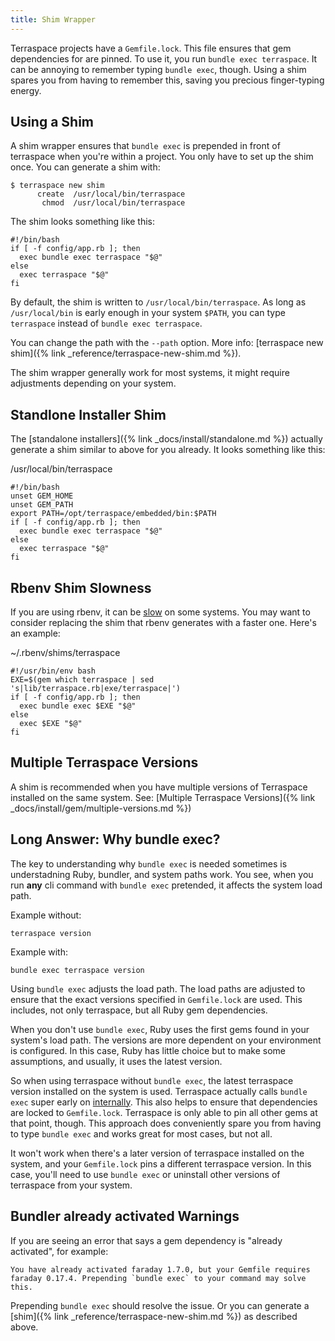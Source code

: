 ```yaml
---
title: Shim Wrapper
---
```


Terraspace projects have a `Gemfile.lock`. This file ensures that gem dependencies for are pinned. To use it, you run `bundle exec terraspace`. It can be annoying to remember typing `bundle exec`, though. Using a shim spares you from having to remember this, saving you precious finger-typing energy.

## Using a Shim

A shim wrapper ensures that `bundle exec` is prepended in front of terraspace when you're within a project. You only have to set up the shim once. You can generate a shim with:

    $ terraspace new shim
          create  /usr/local/bin/terraspace
           chmod  /usr/local/bin/terraspace

The shim looks something like this:

    #!/bin/bash
    if [ -f config/app.rb ]; then
      exec bundle exec terraspace "$@"
    else
      exec terraspace "$@"
    fi

By default, the shim is written to `/usr/local/bin/terraspace`. As long as `/usr/local/bin` is early enough in your system `$PATH`, you can type `terraspace` instead of `bundle exec terraspace`.

You can change the path with the `--path` option. More info: [terraspace new shim]({% link _reference/terraspace-new-shim.md %}).

The shim wrapper generally work for most systems, it might require adjustments depending on your system.

## Standlone Installer Shim

The [standalone installers]({% link _docs/install/standalone.md %}) actually generate a shim similar to above for you already. It looks something like this:

/usr/local/bin/terraspace

    #!/bin/bash
    unset GEM_HOME
    unset GEM_PATH
    export PATH=/opt/terraspace/embedded/bin:$PATH
    if [ -f config/app.rb ]; then
      exec bundle exec terraspace "$@"
    else
      exec terraspace "$@"
    fi

## Rbenv Shim Slowness

If you are using rbenv, it can be [slow](https://github.com/rbenv/rbenv/issues/70) on some systems. You may want to consider replacing the shim that rbenv generates with a faster one. Here's an example:

~/.rbenv/shims/terraspace

    #!/usr/bin/env bash
    EXE=$(gem which terraspace | sed 's|lib/terraspace.rb|exe/terraspace|')
    if [ -f config/app.rb ]; then
      exec bundle exec $EXE "$@"
    else
      exec $EXE "$@"
    fi

## Multiple Terraspace Versions

A shim is recommended when you have multiple versions of Terraspace installed on the same system. See: [Multiple Terraspace Versions]({% link _docs/install/gem/multiple-versions.md %})

## Long Answer: Why bundle exec?

The key to understanding why `bundle exec` is needed sometimes is understadning Ruby, bundler, and system paths work. You see, when you run **any** cli command with `bundle exec` pretended, it affects the system load path.

Example without:

    terraspace version

Example with:

    bundle exec terraspace version

Using `bundle exec` adjusts the load path. The load paths are adjusted to ensure that the exact versions specified in `Gemfile.lock` are used. This includes, not only terraspace, but all Ruby gem dependencies.

When you don't use `bundle exec`, Ruby uses the first gems found in your system's load path. The versions are more dependent on your environment is configured. In this case, Ruby has little choice but to make some assumptions, and usually, it uses the latest version.

So when using terraspace without `bundle exec`, the latest terraspace version installed on the system is used. Terraspace actually calls `bundle exec` super early on [internally](https://github.com/boltops-tools/terraspace/blob/master/lib/terraspace/autoloader.rb#L2). This also helps to ensure that dependencies are locked to `Gemfile.lock`. Terraspace is only able to pin all other gems at that point, though. This approach does conveniently spare you from having to type `bundle exec` and works great for most cases, but not all.

It won't work when there's a later version of terraspace installed on the system, and your `Gemfile.lock` pins a different terraspace version. In this case, you'll need to use `bundle exec` or uninstall other versions of terraspace from your system.

## Bundler already activated Warnings

If you are seeing an error that says a gem dependency is "already activated", for example:

    You have already activated faraday 1.7.0, but your Gemfile requires faraday 0.17.4. Prepending `bundle exec` to your command may solve this.

Prepending `bundle exec` should resolve the issue. Or you can generate a [shim]({% link _reference/terraspace-new-shim.md %}) as described above.
